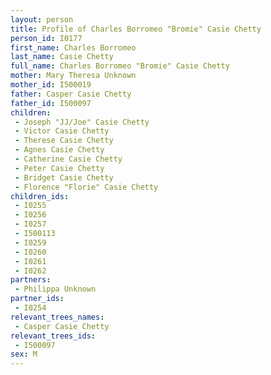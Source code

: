 ```yaml
---
layout: person
title: Profile of Charles Borromeo "Bromie" Casie Chetty
person_id: I0177
first_name: Charles Borromeo
last_name: Casie Chetty
full_name: Charles Borromeo "Bromie" Casie Chetty
mother: Mary Theresa Unknown
mother_id: I500019
father: Casper Casie Chetty
father_id: I500097
children:
 - Joseph "JJ/Joe" Casie Chetty
 - Victor Casie Chetty
 - Therese Casie Chetty
 - Agnes Casie Chetty
 - Catherine Casie Chetty
 - Peter Casie Chetty
 - Bridget Casie Chetty
 - Florence "Florie" Casie Chetty
children_ids:
 - I0255
 - I0256
 - I0257
 - I500113
 - I0259
 - I0260
 - I0261
 - I0262
partners:
 - Philippa Unknown
partner_ids:
 - I0254
relevant_trees_names:
 - Casper Casie Chetty
relevant_trees_ids:
 - I500097
sex: M
---
```



